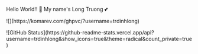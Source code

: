 Hello World!! :wave: My name's Long Truong :two_hearts:
<p>![](https://komarev.com/ghpvc/?username=trdinhlong)</p>
![GitHub Status](https://github-readme-stats.vercel.app/api?username=trdinhlong&show_icons=true&theme=radical&count_private=true)
